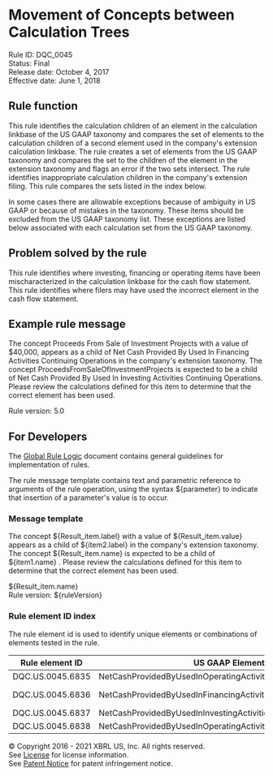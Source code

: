 # Movement of Concepts between Calculation Trees
Rule ID: DQC_0045  
Status:  Final  
Release date: October 4, 2017  
Effective date: June 1, 2018  

## Rule function

This rule identifies the calculation children of an element in the calculation linkbase of the US GAAP taxonomy and compares the set of elements to the calculation children of a second element used in the company's extension calculation linkbase. The rule creates a set of elements from the US GAAP taxonomy and compares the set to the children of the element in the extension taxonomy and flags an error if the two sets intersect. The rule identifies inappropriate calculation children in the company's extension filing. This rule compares the sets listed in the index below.  

In some cases there are allowable exceptions because of ambiguity in US GAAP or because of mistakes in the taxonomy. These items should be excluded from the US GAAP taxonomy list. These exceptions are listed below associated with each calculation set from the US GAAP taxonomy.  

## Problem solved by the rule

This rule identifies where investing, financing or operating items have been mischaracterized in the calculation linkbase for the cash flow statement. This rule identifies where filers may have used the incorrect element in the cash flow statement.  

## Example rule message

The concept Proceeds From Sale of Investment Projects with a value of $40,000, appears as a child of Net Cash Provided By Used In Financing Activities Continuing Operations in the company's extension taxonomy. The concept ProceedsFromSaleOfInvestmentProjects is expected to be a child of Net Cash Provided By Used In Investing Activities Continuing Operations. Please review the calculations defined for this item to determine that the correct element has been used.  
  
Rule version: 5.0

## For Developers

The [Global Rule Logic](https://xbrl.us/dqc_0001) document contains general guidelines for implementation of rules.  

The rule message template contains text and parametric reference to arguments of the rule operation, using the syntax ${parameter} to indicate that insertion of a parameter's value is to occur.  

### Message template

The concept ${Result_item.label} with a value of ${Result_item.value} appears as a child of ${item2.label} in the company's extension taxonomy. The concept ${Result_item.name} is expected to be a child of ${item1.name} . Please review the calculations defined for this item to determine that the correct element has been used.  

${Result_item.name}   
Rule version: ${ruleVersion}

### Rule element ID index

The rule element id is used to identify unique elements or combinations of elements tested in the rule. 

| Rule element ID | US GAAP Element | Exceptions | Company Extension Element |
| --- | --- | --- | --- |
| DQC.US.0045.6835 | NetCashProvidedByUsedInOperatingActivitiesContinuingOperations | InterestPaidCapitalized | NetCashProvidedByUsedInInvestingActivitiesContinuingOperations |
| DQC.US.0045.6836 | NetCashProvidedByUsedInFinancingActivitiesContinuingOperations | ProceedsFromFederalHomeLoanBankAdvances , PaymentsForFederalHomeLoanBankAdvances | NetCashProvidedByUsedInInvestingActivitiesContinuingOperations |
| DQC.US.0045.6837 | NetCashProvidedByUsedInInvestingActivitiesContinuingOperations | NetCashProvidedByUsedInFinancingActivitiesContinuingOperations |
| DQC.US.0045.6838 | NetCashProvidedByUsedInOperatingActivitiesContinuingOperations | NetCashProvidedByUsedInFinancingActivitiesContinuingOperations |

© Copyright 2016 - 2021 XBRL US, Inc. All rights reserved.   
See [License](https://xbrl.us/dqc-license) for license information.  
See [Patent Notice](https://xbrl.us/dqc-patent) for patent infringement notice.  

